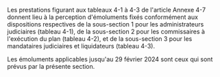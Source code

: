 Les prestations figurant aux tableaux 4-1 à 4-3 de l'article Annexe 4-7 donnent lieu à la perception d'émoluments fixés conformément aux dispositions respectives de la sous-section 1 pour les administrateurs judiciaires (tableau 4-1), de la sous-section 2 pour les commissaires à l'exécution du plan (tableau 4-2), et de la sous-section 3 pour les mandataires judiciaires et liquidateurs (tableau 4-3).


Les émoluments applicables jusqu'au 29 février 2024 sont ceux qui sont prévus par la présente section.


  
